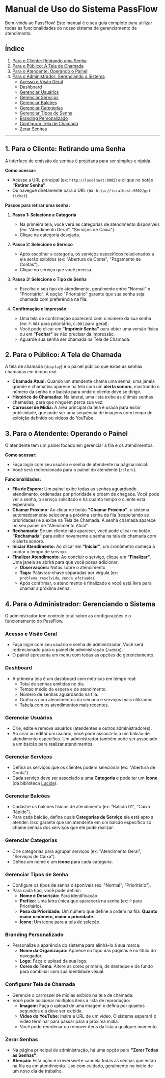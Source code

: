 # Manual de Uso do Sistema PassFlow

Bem-vindo ao PassFlow! Este manual é o seu guia completo para utilizar todas as funcionalidades do nosso sistema de gerenciamento de atendimento.

## Índice

1.  [Para o Cliente: Retirando uma Senha](#1-para-o-cliente-retirando-uma-senha)
2.  [Para o Público: A Tela de Chamada](#2-para-o-público-a-tela-de-chamada)
3.  [Para o Atendente: Operando o Painel](#3-para-o-atendente-operando-o-painel)
4.  [Para o Administrador: Gerenciando o Sistema](#4-para-o-administrador-gerenciando-o-sistema)
    - [Acesso e Visão Geral](#acesso-e-visão-geral)
    - [Dashboard](#dashboard)
    - [Gerenciar Usuários](#gerenciar-usuários)
    - [Gerenciar Serviços](#gerenciar-serviços)
    - [Gerenciar Balcões](#gerenciar-balcões)
    - [Gerenciar Categorias](#gerenciar-categorias)
    - [Gerenciar Tipos de Senha](#gerenciar-tipos-de-senha)
    - [Branding Personalizado](#branding-personalizado)
    - [Configurar Tela de Chamada](#configurar-tela-de-chamada)
    - [Zerar Senhas](#zerar-senhas)

---

## 1. Para o Cliente: Retirando uma Senha

A interface de emissão de senhas é projetada para ser simples e rápida.

**Como acessar:**
-   Acesse a URL principal (ex: `http://localhost:9002`) e clique no botão **"Retirar Senha"**.
-   Ou navegue diretamente para a URL (ex: `http://localhost:9002/get-ticket`).

**Passos para retirar uma senha:**

1.  **Passo 1: Selecione a Categoria**
    -   Na primeira tela, você verá as categorias de atendimento disponíveis (ex: "Atendimento Geral", "Serviços de Caixa").
    -   Clique na categoria desejada.

2.  **Passo 2: Selecione o Serviço**
    -   Após escolher a categoria, os serviços específicos relacionados a ela serão exibidos (ex: "Abertura de Conta", "Pagamento de Contas").
    -   Clique no serviço que você precisa.

3.  **Passo 3: Selecione o Tipo de Senha**
    -   Escolha o seu tipo de atendimento, geralmente entre "Normal" e "Prioritário". A opção "Prioritário" garante que sua senha seja chamada com preferência na fila.

4.  **Confirmação e Impressão**
    -   Uma tela de confirmação aparecerá com o número da sua senha (ex: `P-001` para prioritário, `G-001` para geral).
    -   Você pode clicar em **"Imprimir Senha"** para obter uma versão física ou em **"Fechar"** se não precisar da impressão.
    -   Aguarde sua senha ser chamada na Tela de Chamada.

## 2. Para o Público: A Tela de Chamada

A tela de chamada (`display`) é o painel público que exibe as senhas chamadas em tempo real.

-   **Chamada Atual:** Quando um atendente chama uma senha, uma janela grande e chamativa aparece na tela com um **alerta sonoro**, mostrando o número da senha e o balcão para onde o cliente deve se dirigir.
-   **Histórico de Chamadas:** Na lateral, uma lista exibe as últimas senhas chamadas, para que ninguém perca sua vez.
-   **Carrossel de Mídia:** A área principal da tela é usada para exibir publicidade, que pode ser uma sequência de imagens com tempo de exibição definido ou vídeos do YouTube.

## 3. Para o Atendente: Operando o Painel

O atendente tem um painel focado em gerenciar a fila e os atendimentos.

**Como acessar:**
-   Faça login com seu usuário e senha de atendente na página inicial.
-   Você será redirecionado para o painel do atendente (`/clerk`).

**Funcionalidades:**

-   **Fila de Espera:** Um painel exibe todas as senhas aguardando atendimento, ordenadas por prioridade e ordem de chegada. Você pode ver a senha, o serviço solicitado e há quanto tempo o cliente está esperando.
-   **Chamar Próximo:** Ao clicar no botão **"Chamar Próximo"**, o sistema automaticamente seleciona a próxima senha da fila (respeitando as prioridades) e a exibe na Tela de Chamada. A senha chamada aparece no seu painel de "Atendimento Atual".
-   **Rechamada:** Se um cliente não aparecer, você pode clicar no botão **"Rechamada"** para exibir novamente a senha na tela de chamada com o alerta sonoro.
-   **Iniciar Atendimento:** Ao clicar em **"Iniciar"**, um cronômetro começa a contar o tempo de serviço.
-   **Finalizar Atendimento:** Ao concluir o serviço, clique em **"Finalizar"**. Uma janela se abrirá para que você possa adicionar:
    -   **Observações:** Notas sobre o atendimento.
    -   **Tags:** Palavras-chave separadas por vírgula (ex: `problema_resolvido`, `venda_efetuada`).
    -   Após confirmar, o atendimento é finalizado e você está livre para chamar a próxima senha.

## 4. Para o Administrador: Gerenciando o Sistema

O administrador tem controle total sobre as configurações e o funcionamento do PassFlow.

### Acesso e Visão Geral
-   Faça login com seu usuário e senha de administrador. Você será redirecionado para o painel de administração (`/admin`).
-   O painel apresenta um menu com todas as opções de gerenciamento.

### Dashboard
-   A primeira tela é um dashboard com métricas em tempo real:
    -   Total de senhas emitidas no dia.
    -   Tempo médio de espera e de atendimento.
    -   Número de senhas aguardando na fila.
    -   Gráficos com atendimentos da semana e serviços mais utilizados.
    -   Tabela com os atendimentos mais recentes.

### Gerenciar Usuários
-   Crie, edite e remova usuários (atendentes e outros administradores).
-   Ao criar ou editar um usuário, você pode associá-lo a um balcão de atendimento específico. Um administrador também pode ser associado a um balcão para realizar atendimentos.

### Gerenciar Serviços
-   Defina os serviços que os clientes podem selecionar (ex: "Abertura de Conta").
-   Cada serviço deve ser associado a uma **Categoria** e pode ter um **ícone** (da biblioteca [Lucide](https://lucide.dev/icons/)).

### Gerenciar Balcões
-   Cadastre os balcões físicos de atendimento (ex: "Balcão 01", "Caixa Rápido").
-   Para cada balcão, defina quais **Categorias de Serviço** ele está apto a atender. Isso garante que um atendente em um balcão específico só chame senhas dos serviços que ele pode realizar.

### Gerenciar Categorias
-   Crie categorias para agrupar serviços (ex: "Atendimento Geral", "Serviços de Caixa").
-   Defina um nome e um **ícone** para cada categoria.

### Gerenciar Tipos de Senha
-   Configure os tipos de senha disponíveis (ex: "Normal", "Prioritário").
-   Para cada tipo, você pode definir:
    -   **Nome e Descrição:** Para identificação.
    -   **Prefixo:** Uma letra única que aparecerá na senha (ex: `P` para Prioritário).
    -   **Peso da Prioridade:** Um número que define a ordem na fila. **Quanto maior o número, maior a prioridade**.
    -   **Ícone:** Um ícone para a tela de seleção.

### Branding Personalizado
-   Personalize a aparência do sistema para alinhá-lo à sua marca:
    -   **Nome da Organização:** Aparece no topo das páginas e no título do navegador.
    -   **Logo:** Faça o upload da sua logo.
    -   **Cores do Tema:** Altere as cores primária, de destaque e de fundo para combinar com sua identidade visual.

### Configurar Tela de Chamada
-   Gerencie o carrossel de mídias exibido na tela de chamada.
-   Você pode adicionar múltiplos itens à lista de reprodução:
    -   **Imagem:** Faça o upload de uma imagem e defina por quantos segundos ela deve ser exibida.
    -   **Vídeo do YouTube:** Insira a URL de um vídeo. O sistema esperará o vídeo terminar para passar para a próxima mídia.
    -   Você pode reordenar ou remover itens da lista a qualquer momento.

### Zerar Senhas
-   Na página principal de administração, há uma opção para **"Zerar Todas as Senhas"**.
-   **Atenção:** Esta ação é irreversível e cancela todas as senhas que estão na fila ou em atendimento. Use com cuidado, geralmente no início de um novo dia de trabalho.
